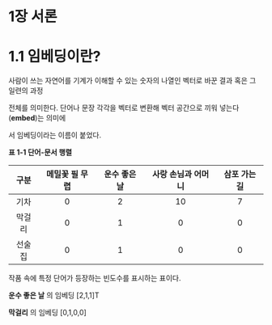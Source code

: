 # 1장 서론



# 1.1 임베딩이란?

사람이 쓰는 자연어를 기계가 이해할 수 있는  숫자의 나열인 벡터로 바꾼 결과 혹은 그 일련의 과정

전체를 의미한다. 단어나 문장 각각을 벡터로 변환해 벡터 공간으로 끼워 넣는다(**embed**)는 의미에

서 임베딩이라는 이름이 붙었다.



**표 1-1 단어-문서 행렬** 



| **구분** | **메밀꽃 필 무렵** | **운수 좋은 날** | **사랑 손님과 어머니** | **삼포 가는길** |
| :------: | :----------------: | :--------------: | :--------------------: | :-------------: |
|   기차   |         0          |        2         |           10           |        7        |
|  막걸리  |         0          |        1         |           0            |        0        |
|  선술집  |         0          |        1         |           0            |        0        |



작품 속에 특정 단어가 등장하는 빈도수를 표시하는 표이다.

**운수 좋은 날** 의 임베딩 [2,1,1]T

**막걸리** 의 임베딩 [0,1,0,0] 



 


